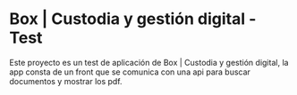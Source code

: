 # Box | Custodia y gestión digital - Test

Este proyecto es un test de aplicación de Box | Custodia y gestión digital, la app consta de un front que se comunica con una api para buscar documentos y mostrar los pdf.


